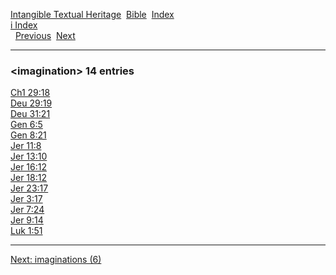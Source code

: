 [Intangible Textual Heritage](../../index)  [Bible](../index) 
[Index](index)   
[i Index](_i_)  
  [Previous](c05746)  [Next](c05748) 

------------------------------------------------------------------------

### &lt;imagination&gt; 14 entries

[Ch1 29:18](../kjv/ch1029.htm#018)  
[Deu 29:19](../kjv/deu029.htm#019)  
[Deu 31:21](../kjv/deu031.htm#021)  
[Gen 6:5](../kjv/gen006.htm#005)  
[Gen 8:21](../kjv/gen008.htm#021)  
[Jer 11:8](../kjv/jer011.htm#008)  
[Jer 13:10](../kjv/jer013.htm#010)  
[Jer 16:12](../kjv/jer016.htm#012)  
[Jer 18:12](../kjv/jer018.htm#012)  
[Jer 23:17](../kjv/jer023.htm#017)  
[Jer 3:17](../kjv/jer003.htm#017)  
[Jer 7:24](../kjv/jer007.htm#024)  
[Jer 9:14](../kjv/jer009.htm#014)  
[Luk 1:51](../kjv/luk001.htm#051)  

------------------------------------------------------------------------

[Next: imaginations (6)](c05748)
